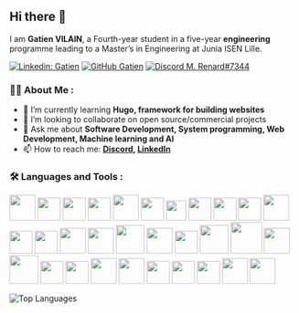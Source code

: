 ## Hi there 👋

I am **Gatien VILAIN**, a Fourth-year student in a five-year **engineering** programme leading to a Master’s in Engineering at Junia ISEN Lille.

[![Linkedin: Gatien](https://img.shields.io/badge/-LinkedIn-blue?&logo=Linkedin)](https://www.linkedin.com/in/gatien-vilain/)
[![GitHub Gatien](https://img.shields.io/github/followers/GatienVilain?label=Follow%20me&style=social)](https://github.com/GatienVilain)
[![Discord M. Renard#7344](https://img.shields.io/badge/-M.%20Renard%237344-5968f6?&logo=discord&logoColor=white)](https://discordapp.com/users/492761649627791370)


### 🧑‍💻 About Me :

- 🌱 I’m currently learning **Hugo, framework for building websites**
- 👯 I’m looking to collaborate on open source/commercial projects
- 💬 Ask me about **Software Development, System programming, Web Development, Machine learning and AI**
- 📫 How to reach me:
  **[Discord](https://discordapp.com/users/492761649627791370), [LinkedIn](https://www.linkedin.com/in/gatien-vilain/)**



### 🛠  Languages and Tools :

<span>
    <img src="https://cdn.jsdelivr.net/gh/devicons/devicon/icons/bash/bash-original.svg" width=45px/>
    <img src="https://cdn.jsdelivr.net/gh/devicons/devicon/icons/c/c-original.svg" width=40px/>
    <img src="https://cdn.jsdelivr.net/gh/devicons/devicon/icons/cplusplus/cplusplus-original.svg" width=40px/>
    <img src="https://cdn.jsdelivr.net/gh/devicons/devicon/icons/css3/css3-original-wordmark.svg" width=40px/>
    <img src="https://cdn.jsdelivr.net/gh/devicons/devicon/icons/docker/docker-original-wordmark.svg" width=45px/>
    <img src="https://cdn.jsdelivr.net/gh/devicons/devicon/icons/fedora/fedora-original.svg" width=40px/>
    <img src="https://cdn.jsdelivr.net/gh/devicons/devicon/icons/gimp/gimp-original-wordmark.svg" width=35px/>
    <img src="https://cdn.jsdelivr.net/gh/devicons/devicon/icons/git/git-original.svg" width=40px/>
    <img src="https://cdn.jsdelivr.net/gh/devicons/devicon/icons/github/github-original-wordmark.svg" width=40px/>
    <img src="https://cdn.jsdelivr.net/gh/devicons/devicon/icons/gitlab/gitlab-original-wordmark.svg" width=40px/>
    <img src="https://cdn.jsdelivr.net/gh/devicons/devicon/icons/go/go-original-wordmark.svg" width=45px/>
    <img src="https://cdn.jsdelivr.net/gh/devicons/devicon/icons/html5/html5-original-wordmark.svg" width=40px/>
    <img src="https://cdn.jsdelivr.net/gh/devicons/devicon/icons/javascript/javascript-plain.svg" width=40px/>
    <img src="https://cdn.jsdelivr.net/gh/devicons/devicon/icons/julia/julia-original-wordmark.svg" width=45px/>
    <img src="https://cdn.jsdelivr.net/gh/devicons/devicon/icons/jupyter/jupyter-original-wordmark.svg" width=45px/>
    <img src="https://cdn.jsdelivr.net/gh/devicons/devicon/icons/kotlin/kotlin-original-wordmark.svg" width=50px/>
    <img src="https://cdn.jsdelivr.net/gh/devicons/devicon/icons/linux/linux-original.svg" width=45px/>
    <img src="https://cdn.jsdelivr.net/gh/devicons/devicon/icons/matlab/matlab-original.svg" width=40px/>
    <img src="https://cdn.jsdelivr.net/gh/devicons/devicon/icons/mysql/mysql-original-wordmark.svg" width=50px/>
    <img src="https://cdn.jsdelivr.net/gh/devicons/devicon/icons/nextjs/nextjs-original-wordmark.svg" width=55px/>
    <img src="https://cdn.jsdelivr.net/gh/devicons/devicon/icons/pandas/pandas-original-wordmark.svg" width=45px/>
    <img src="https://cdn.jsdelivr.net/gh/devicons/devicon/icons/php/php-original.svg" width=50px/>
    <img src="https://cdn.jsdelivr.net/gh/devicons/devicon/icons/python/python-original-wordmark.svg" width=40px/>
    <img src="https://cdn.jsdelivr.net/gh/devicons/devicon/icons/react/react-original-wordmark.svg" width=40px/>
    <img src="https://cdn.jsdelivr.net/gh/devicons/devicon/icons/redux/redux-original.svg" width=45px/>
    <img src="https://cdn.jsdelivr.net/gh/devicons/devicon/icons/rust/rust-plain.svg" width=45px/>
    <img src="https://cdn.jsdelivr.net/gh/devicons/devicon/icons/tensorflow/tensorflow-original.svg" width=40px/>
    <img src="https://cdn.jsdelivr.net/gh/devicons/devicon/icons/typescript/typescript-original.svg" width=40px />
    <img src="https://cdn.jsdelivr.net/gh/devicons/devicon/icons/unity/unity-original.svg" width=40px/>
    <img src="https://cdn.jsdelivr.net/gh/devicons/devicon/icons/unrealengine/unrealengine-original-wordmark.svg" width=45px/>
    <img src="https://cdn.jsdelivr.net/gh/devicons/devicon/icons/vscode/vscode-original-wordmark.svg" width=45px/>
</span>

<!-- ### 🔥Top Repositories -->

![Top Languages](https://github-readme-stats.vercel.app/api/top-langs/?username=GatienVilain&layout=compact)



